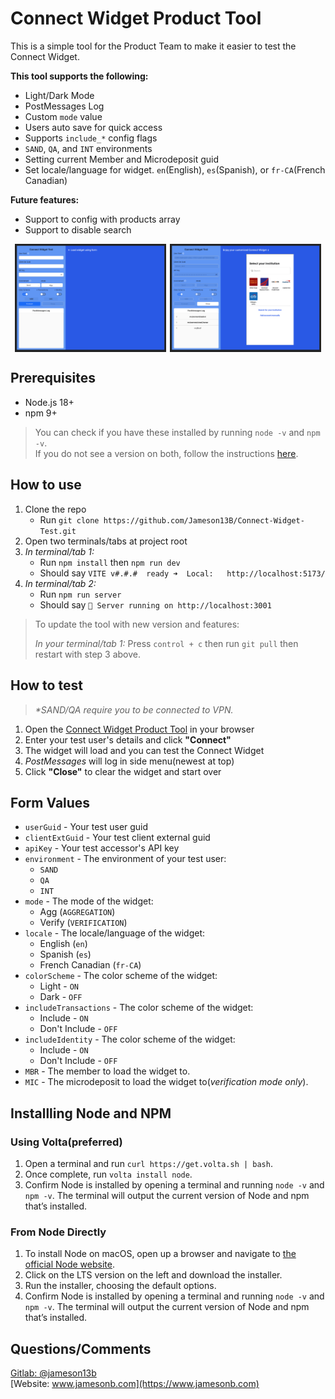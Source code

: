 # Connect Widget Product Tool

This is a simple tool for the Product Team to make it easier to test the Connect Widget.

**This tool supports the following:**

- Light/Dark Mode
- PostMessages Log
- Custom `mode` value
- Users auto save for quick access
- Supports `include_*` config flags
- `SAND`, `QA`, and `INT` environments
- Setting current Member and Microdeposit guid
- Set locale/language for widget. `en`(English), `es`(Spanish), or `fr-CA`(French Canadian)

**Future features:**

- Support to config with products array
- Support to disable search

<div style="display: flex; flex-direction: row; justify-content: space-evenly;">
<img src="./public/screenshot-1.png" width="48%" style="max-width: 390px;" />
<img src="./public/screenshot-2.png" width="48%" style="max-width: 390px;" />
</div>

## Prerequisites

- Node.js 18+
- npm 9+

> You can check if you have these installed by running `node -v` and `npm -v`.  
> If you do not see a version on both, follow the instructions [here](#installing-node-and-npm).

## How to use

1. Clone the repo
   - Run `git clone https://github.com/Jameson13B/Connect-Widget-Test.git`
1. Open two terminals/tabs at project root
1. _In terminal/tab 1:_
   - Run `npm install` then `npm run dev`
   - Should say `VITE v#.#.#  ready ➜  Local:   http://localhost:5173/`
1. _In terminal/tab 2:_
   - Run `npm run server`
   - Should say `🚀 Server running on http://localhost:3001`

> To update the tool with new version and features:
>
> _In your terminal/tab 1:_ Press `control + c` then run `git pull` then restart with step 3 above.

## How to test

> _\*SAND/QA require you to be connected to VPN._

1. Open the [Connect Widget Product Tool](http://localhost:5173/) in your browser
2. Enter your test user's details and click **"Connect"**
3. The widget will load and you can test the Connect Widget
4. _PostMessages_ will log in side menu(newest at top)
5. Click **"Close"** to clear the widget and start over

## Form Values

- `userGuid` - Your test user guid
- `clientExtGuid` - Your test client external guid
- `apiKey` - Your test accessor's API key
- `environment` - The environment of your test user:
  - `SAND`
  - `QA`
  - `INT`
- `mode` - The mode of the widget:
  - Agg (`AGGREGATION`)
  - Verify (`VERIFICATION`)
- `locale` - The locale/language of the widget:
  - English (`en`)
  - Spanish (`es`)
  - French Canadian (`fr-CA`)
- `colorScheme` - The color scheme of the widget:
  - Light - `ON`
  - Dark - `OFF`
- `includeTransactions` - The color scheme of the widget:
  - Include - `ON`
  - Don't Include - `OFF`
- `includeIdentity` - The color scheme of the widget:
  - Include - `ON`
  - Don't Include - `OFF`
- `MBR` - The member to load the widget to.
- `MIC` - The microdeposit to load the widget to(_verification mode only_).

## Installling Node and NPM

### Using Volta(preferred)

1. Open a terminal and run `curl https://get.volta.sh | bash`.
1. Once complete, run `volta install node`.
1. Confirm Node is installed by opening a terminal and running `node -v` and `npm -v`. The terminal will output the current version of Node and npm that’s installed.

### From Node Directly

1. To install Node on macOS, open up a browser and navigate to [the official Node website](https://nodejs.org/?ref=ghost.org).
1. Click on the LTS version on the left and download the installer.
1. Run the installer, choosing the default options.
1. Confirm Node is installed by opening a terminal and running `node -v` and `npm -v`. The terminal will output the current version of Node and npm that’s installed.

## Questions/Comments

[Gitlab: @jameson13b](https://github.com/jameson13b)  
[Website: www.jamesonb.com](https://www.jamesonb.com)
